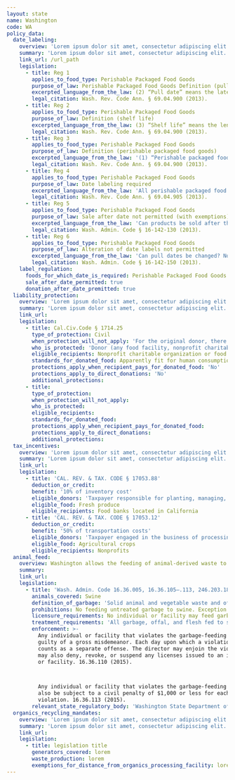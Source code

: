 ```yaml
---
layout: state
name: Washington
code: WA
policy_data:
  date_labeling:
    overview: 'Lorem ipsum dolor sit amet, consectetur adipiscing elit. Curabitur tellus mi, consequat at laoreet eget, vestibulum nec dolor. Vivamus volutpat quam ac quam bibendum rutrum.'
    summary: 'Lorem ipsum dolor sit amet, consectetur adipiscing elit. Curabitur tellus mi, consequat at laoreet eget, vestibulum nec dolor. Vivamus volutpat quam ac quam bibendum rutrum.'
    link_url: /url_path
    legislation:
      - title: Reg 1
        applies_to_food_type: Perishable Packaged Food Goods
        purpose_of_law: Perishable Packaged Food Goods Definition (pull date)
        excerpted_language_from_the_law: (2) “Pull date” means the latest date a packaged food product shall be offered for sale to the public.
        legal_citation: Wash. Rev. Code Ann. § 69.04.900 (2013).
      - title: Reg 2
        applies_to_food_type: Perishable Packaged Food Goods
        purpose_of_law: Definition (shelf life)
        excerpted_language_from_the_law: (3) “Shelf life” means the length of time during which a packaged food product will retain its safe consumption quality if stored under proper temperature conditions.
        legal_citation: Wash. Rev. Code Ann. § 69.04.900 (2013).
      - title: Reg 3
        applies_to_food_type: Perishable Packaged Food Goods
        purpose_of_law: Definition (perishable packaged food goods)
        excerpted_language_from_the_law: '(1) “Perishable packaged food goods” means and includes all foods and beverages, except alcoholic beverages, frozen foods, fresh meat, poultry and fish and a raw agricultural commodity as defined in this chapter, intended for human consumption which are canned, bottled, or packaged other than at the time and point of retail sale, which have a high risk of spoilage within a period of thirty days, and as determined by the director of the department of agriculture by rule and regulation to be perishable.'
        legal_citation: Wash. Rev. Code Ann. § 69.04.900 (2013).
      - title: Reg 4
        applies_to_food_type: Perishable Packaged Food Goods
        purpose_of_law: Date labeling required
        excerpted_language_from_the_law: 'All perishable packaged food goods with a projected shelf life of thirty days or less, which are offered for sale to the public after January 1, 1974 shall state on the package the pull date.'
        legal_citation: Wash. Rev. Code Ann. § 69.04.905 (2013).
      - title: Reg 5
        applies_to_food_type: Perishable Packaged Food Goods
        purpose_of_law: Sale after date not permitted (with exemptions)
        excerpted_language_from_the_law: 'Can products be sold after the pull date? Yes, products can be sold after the pull date has expired if they are still wholesome, not a danger to health and clearly labeled indicating that the pull date has expired. They must be separated from products that are still within pull date.'
        legal_citation: Wash. Admin. Code § 16-142-130 (2013).
      - title: Reg 6
        applies_to_food_type: Perishable Packaged Food Goods
        purpose_of_law: Alteration of date labels not permitted
        excerpted_language_from_the_law: 'Can pull dates be changed? No, pull dates on perishable packaged foods subject to pull dating may not be changed, crossed-out or concealed.'
        legal_citation: Wash. Admin. Code § 16-142-150 (2013).
    label_regulation:
      foods_for_which_date_is_required: Perishable Packaged Food Goods
      sale_after_date_permitted: true
      donation_after_date_premitted: true
  liability_protection:
    overview: 'Lorem ipsum dolor sit amet, consectetur adipiscing elit. Curabitur tellus mi, consequat at laoreet eget, vestibulum nec dolor. Vivamus volutpat quam ac quam bibendum rutrum.'
    summary: 'Lorem ipsum dolor sit amet, consectetur adipiscing elit. Curabitur tellus mi, consequat at laoreet eget, vestibulum nec dolor. Vivamus volutpat quam ac quam bibendum rutrum.'
    link_url:
    legislation:
      - title: Cal.Civ.Code § 1714.25
        type_of_protection: Civil
        when_protection_will_not_apply: 'For the original donor, there is no protection for negligence or a willful act; for the ultimate distributor, there is no protection for negligence, recklessness, or intentional misconduct.'
        who_is_protected: 'Donor (any food facility, nonprofit charitable organization or food bank) and Distributor (nonprofit/charitable organization or food bank)'
        eligible_recipients: Nonprofit charitable organization or food bank
        standards_for_donated_food: Apparently fit for human consumption. Provides protection regardless of compliance with packaging and labeling laws; food must be fit for human consumption.
        protections_apply_when_recipient_pays_for_donated_food: 'No'
        protections_apply_to_direct_donations: 'No'
        additional_protections:
      - title:
        type_of_protection:
        when_protection_will_not_apply:
        who_is_protected:
        eligible_recipients:
        standards_for_donated_food:
        protections_apply_when_recipient_pays_for_donated_food:
        protections_apply_to_direct_donations:
        additional_protections:
  tax_incentives:
    overview: 'Lorem ipsum dolor sit amet, consectetur adipiscing elit. Curabitur tellus mi, consequat at laoreet eget, vestibulum nec dolor. Vivamus volutpat quam ac quam bibendum rutrum.'
    summary: 'Lorem ipsum dolor sit amet, consectetur adipiscing elit. Curabitur tellus mi, consequat at laoreet eget, vestibulum nec dolor. Vivamus volutpat quam ac quam bibendum rutrum.'
    link_url:
    legislation:
      - title: 'CAL. REV. & TAX. CODE § 17053.88'
        deduction_or_credit:
        benefit: '10% of inventory cost'
        eligible_donors: 'Taxpayer responsible for planting, managing, and harvesting crops'
        eligible_food: Fresh produce
        eligible_recipients: Food banks located in California
      - title: 'CAL. REV. & TAX. CODE § 17053.12'
        deduction_or_credit:
        benefit: '50% of transportation costs'
        eligible_donors: 'Taxpayer engaged in the business of processing, distributing, or selling agricultural products'
        eligible_food: Agricultural crops
        eligible_recipients: Nonprofits
  animal_feed:
    overview: Washington allows the feeding of animal-derived waste to swine provided that it has been properly heat-treated and fed by a licensed facility. All other waste may be fed to swine without heat-treatment. Individuals may feed household garbage to their own swine without heat-treating it and without a permit.
    summary:
    link_url:
    legislation:
      - title: 'Wash. Admin. Code 16.36.005, 16.36.105–.113, 246.203.180 (2015)'
        animals_covered: Swine
        definition_of_garbage: 'Solid animal and vegetable waste and offal together with the natural moisture content resulting from the handling, preparation, or consumption of foods in houses, restaurants, hotels, kitchens, markets, meat shops, packing houses and similar establishments or any other food waste containing meat or meat products. 16.36.005 (2015).'
        prohibitions: No feeding untreated garbage to swine. Exception for individuals feeding household garbage. 16.36.105 (2015).
        licensure_requirements: No individual or facility may feed garbage to swine without first obtaining an annual license from the director. 16.36.105 (2015).
        treatment_requirements: 'All garbage, offal, and flesh fed to swine must be sterilized by cooking before feeding. 246.203.180 (2015).'
        enforcement: >-
          Any individual or facility that violates the garbage-feeding rule is
          guilty of a gross misdemeanor. Each day upon which a violation occurs
          counts as a separate offense. The director may enjoin the violation and
          may also deny, revoke, or suspend any licenses issued to an individual
          or facility. 16.36.110 (2015).



          Any individual or facility that violates the garbage-feeding rule may
          also be subject to a civil penalty of $1,000 or less for each
          violation. 16.36.113 (2015).
        relevant_state_regulatory_body: 'Washington State Department of Agriculture (16.36.110 (2015)), <a href="http://agr.wa.gov/">http://agr.wa.gov/</a>.'
  organics_recycling_mandates:
    overview: 'Lorem ipsum dolor sit amet, consectetur adipiscing elit. Curabitur tellus mi, consequat at laoreet eget, vestibulum nec dolor. Vivamus volutpat quam ac quam bibendum rutrum.'
    summary: 'Lorem ipsum dolor sit amet, consectetur adipiscing elit. Curabitur tellus mi, consequat at laoreet eget, vestibulum nec dolor. Vivamus volutpat quam ac quam bibendum rutrum.'
    link_url:
    legislation:
      - title: legislation title
        generators_covered: lorem
        waste_production: lorem
        exemptions_for_distance_from_organics_processing_facility: lorem
---
```

